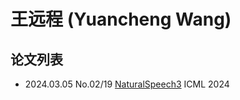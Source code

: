 # 王远程 (Yuancheng Wang)


## 论文列表

- 2024.03.05 No.02/19 [NaturalSpeech3](../Models/Diffusion/2024.03.05_NaturalSpeech3.md) ICML 2024